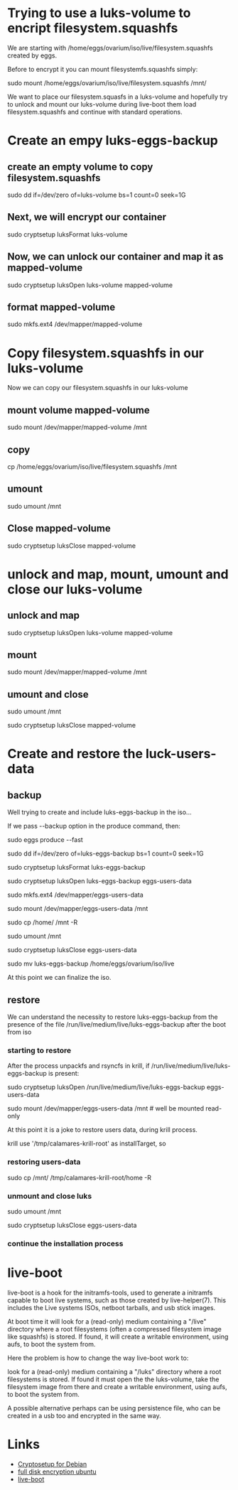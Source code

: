 # Trying to use a luks-volume to encript filesystem.squashfs

We are starting with /home/eggs/ovarium/iso/live/filesystem.squashfs created by eggs.

Before to encrypt it you can mount filesystemfs.squashfs simply:

 sudo mount /home/eggs/ovarium/iso/live/filesystem.squashfs /mnt/

We want to place our filesystem.squasfs in a luks-volume and hopefully try to unlock and mount our luks-volume during live-boot them load filesystem.squashfs and continue with standard operations.

# Create an empy luks-eggs-backup

## create an empty volume to copy filesystem.squashfs
 sudo dd if=/dev/zero of=luks-volume bs=1 count=0 seek=1G

## Next, we will encrypt our container
 sudo cryptsetup luksFormat luks-volume

## Now, we can unlock our container and map it as mapped-volume
 sudo cryptsetup luksOpen luks-volume mapped-volume

## format mapped-volume
 sudo mkfs.ext4 /dev/mapper/mapped-volume


# Copy filesystem.squashfs in our luks-volume
Now we can copy our filesystem.squashfs in our luks-volume

## mount volume mapped-volume
 sudo mount /dev/mapper/mapped-volume /mnt

## copy 
 cp /home/eggs/ovarium/iso/live/filesystem.squashfs /mnt

## umount
 sudo umount /mnt

## Close mapped-volume
 sudo cryptsetup luksClose mapped-volume

# unlock and map, mount, umount and close our luks-volume

## unlock and map 
 sudo cryptsetup luksOpen luks-volume mapped-volume

## mount 
 sudo mount /dev/mapper/mapped-volume /mnt

## umount and close

 sudo umount /mnt

 sudo cryptsetup luksClose mapped-volume

# Create and restore the luck-users-data

## backup

Well trying to create and include luks-eggs-backup in the iso...

If we pass --backup option in the produce command, then:

 sudo eggs produce --fast

 sudo dd if=/dev/zero of=luks-eggs-backup bs=1 count=0 seek=1G

 sudo cryptsetup luksFormat luks-eggs-backup

 sudo cryptsetup luksOpen luks-eggs-backup eggs-users-data

 sudo mkfs.ext4 /dev/mapper/eggs-users-data

 sudo mount /dev/mapper/eggs-users-data /mnt

 sudo cp /home/ /mnt -R

 sudo umount /mnt

 sudo cryptsetup luksClose eggs-users-data

 sudo mv luks-eggs-backup /home/eggs/ovarium/iso/live

At this point we can finalize the iso.

## restore

We can understand the necessity to restore luks-eggs-backup from the presence of the file
/run/live/medium/live/luks-eggs-backup after the boot from iso

### starting to restore
After the process unpackfs and rsyncfs in krill, if /run/live/medium/live/luks-eggs-backup 
is present:

 sudo cryptsetup luksOpen /run/live/medium/live/luks-eggs-backup eggs-users-data

 sudo mount /dev/mapper/eggs-users-data /mnt # well be mounted read-only

At this point it is a joke to restore users data, during krill process.

krill use '/tmp/calamares-krill-root' as installTarget, so

### restoring users-data
 sudo cp /mnt/ /tmp/calamares-krill-root/home -R

### unmount and close luks
 sudo umount /mnt

 sudo cryptsetup luksClose eggs-users-data

### continue the installation process


# live-boot

live-boot is a hook for the initramfs-tools, used to generate a initramfs capable to boot live systems, such as those created by live-helper(7). This includes the Live systems ISOs, netboot tarballs, and usb stick images.

At boot time it will look for a (read-only) medium containing a "/live" directory where a root filesystems (often a compressed filesystem image like squashfs) is stored. If found, it will create a writable environment, using aufs, to boot the system from.

Here the problem is how to change the way live-boot work to:

look for a  (read-only) medium containing a "/luks" directory where a root filesystems is stored. If found it must open the the luks-volume, take the filesystem image from there and create a writable environment, using aufs, to boot the system from.

A possible alternative perhaps can be using persistence file, who can be created in a usb too and encrypted in the same way.

# Links

* [Cryptosetup for Debian](https://cryptsetup-team.pages.debian.net/cryptsetup/)
* [full disk encryption ubuntu](https://help.ubuntu.com/community/Full_Disk_Encryption_Howto_2019)
* [live-boot](https://manpages.debian.org/unstable/live-boot-doc/live-boot.7.en.html)

